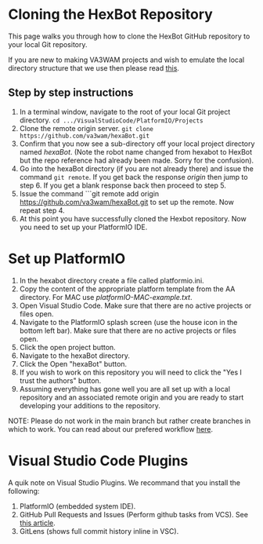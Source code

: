 # Cloning the HexBot Repository

This page walks you through how to clone the HexBot GitHub repository to your local Git repository. 

If you are new to making VA3WAM projects and wish to emulate the local directory structure that we use then please read 
[this](https://va3wam.github.io/versionControl/#local-directory-setup).

## Step by step instructions

1. In a terminal window, navigate to the root of your local Git project directory. ```cd .../VisualStudioCode/PlatformIO/Projects```
2. Clone the remote origin server. ```git clone https://github.com/va3wam/hexaBot.git```
3. Confirm that you now see a sub-directory off your local project directory named *hexaBot*. (Note the robot name changed from hexabot to HexBot but the repo reference had already been made. Sorry for the confusion).
4. Go into the hexaBot directory (if you are not already there) and issue the command ```git remote```. If you get back the response *origin* then jump to step 6. If you get a blank response back then proceed to step 5.
5. Issue the command ```git remote add origin https://github.com/va3wam/hexaBot.git to set up the remote. Now repeat step 4. 
6. At this point you have successfully cloned the Hexbot repository. Now you need to set up your PlatformIO IDE.

# Set up PlatformIO

1. In the hexabot directory create a file called platformio.ini.
2. Copy the content of the appropriate platform template from the AA directory. For MAC use *platformIO-MAC-example.txt*.
3. Open Visual Studio Code. Make sure that there are no active projects or files open.
4. Navigate to the PlatformIO splash screen (use the house icon in the bottom left bar). Make sure that there are no active projects or files open.
5. Click the open project button.
6. Navigate to the hexaBot directory.
7. Click the Open "hexaBot" button. 
8. If you wish to work on this repository you will need to click the "Yes I trust the authors" button.
9. Assuming everything has gone well you are all set up with a local repository and an associated remote origin and you are ready to start developing your additions to the repository.

NOTE: Please do not work in the main branch but rather create branches in which to work. You can read about our prefered workflow [here](https://va3wam.github.io/versionControl/#git-workflow).

# Visual Studio Code Plugins

A quik note on Visual Studio Plugins. We recommand that you install the following:

1. PlatformIO (embedded system IDE).
2. GitHub Pull Requests and Issues (Perform github tasks from VCS). See [this article](https://code.visualstudio.com/docs/editor/github).
3. GitLens (shows full commit history inline in VSC). 
